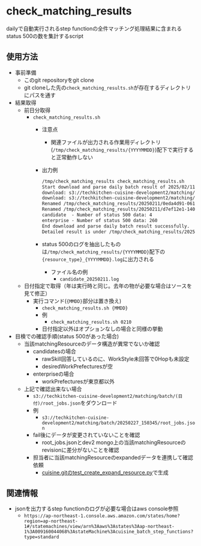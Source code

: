 # check_matching_results

dailyで自動実行されるstep functionの全件マッチング処理結果に含まれるstatus 500の数を集計するscript

## 使用方法

- 事前準備
  - このgit repositoryをgit clone
  - git cloneした先の`check_matching_results.sh`が存在するディレクトリにパスを通す
- 結果取得
  - 前日分取得
    - `check_matching_results.sh`
      - 注意点
        - 関連ファイルが出力される作業用ディレクトリ(`/tmp/check_matching_results/{YYYYMMDD}`)配下で実行すると正常動作しない
      - 出力例

          ```txt
          /tmp/check_matching_results check_matching_results.sh
          Start download and parse daily batch result of 2025/02/11
          download: s3://techkitchen-cuisine-development2/matching/batch/20250211_150347/result/0eda4d91-061f-4fed-aacc-48207b0ba4b3/SUCCEEDED_0.json to 20250211/0eda4d91-061f-4fed-aacc-48207b0ba4b3/SUCCEEDED_0.json
          download: s3://techkitchen-cuisine-development2/matching/batch/20250211_150347/result/d7ef12e1-1408-4248-b927-ebe946cdb611/SUCCEEDED_0.json to 20250211/d7ef12e1-1408-4248-b927-ebe946cdb611/SUCCEEDED_0.json
          Renamed /tmp/check_matching_results/20250211/0eda4d91-061f-4fed-aacc-48207b0ba4b3 to /tmp/check_matching_results/20250211/candidate
          Renamed /tmp/check_matching_results/20250211/d7ef12e1-1408-4248-b927-ebe946cdb611 to /tmp/check_matching_results/20250211/enterprise
          candidate  - Number of status 500 data: 4
          enterprise - Number of status 500 data: 260
          End download and parse daily batch result successfully.
          Detailed result is under /tmp/check_matching_results/20250211/
          ```

      - status 500のログを抽出したものは`/tmp/check_matching_results/{YYYYMMDD}`配下の`{resource_type}_{YYYYMMDD}.log`に出力される
        - ファイル名の例
          - `candidate_20250211.log`
  - 日付指定で取得（年は実行時と同じ。去年の物が必要な場合はソースを見て修正）
    - 実行コマンド(`{MMDD}`部分は置き換え)
      - `check_matching_results.sh {MMDD}`
      - 例
        - `check_matching_results.sh 0210`
      - 日付指定以外はオプションなしの場合と同様の挙動
- 目検での確認手順(status 500があった場合)
  - 当該matchingResourceのデータ構造が異常でないか確認
    - candidatesの場合
      - rawSkill回答しているのに、WorkStyle未回答で0Hopも未設定
      - desiredWorkPrefecturesが空
    - enterpriseの場合
      - workPrefecturesが東京都以外
  - 上記で確認出来ない場合
    - `s3://techkitchen-cuisine-development2/matching/batch/(日付)/root_jobs.json`をダウンロード
    - 例
      - `s3://techkitchen-cuisine-development2/matching/batch/20250227_150345/root_jobs.json`
    - fail後にデータが変更されていないことを確認
      - root_jobs.jsonとdev2 mongo上の当該matchingResourceのrevisionに差分がないことを確認
    - 担当者に当該matchingResourceのexpandedデータを連携して確認依頼
      - [cuisine.gitのtest_create_expand_resource.py](https://github.com/gachapin-pj/cuisine/blob/develop-day2/matching-processor/tests/test_create_expand_resource.py)で生成

## 関連情報

- jsonを出力するstep functionのログが必要な場合はaws console参照
  - `https://ap-northeast-1.console.aws.amazon.com/states/home?region=ap-northeast-1#/statemachines/view/arn%3Aaws%3Astates%3Aap-northeast-1%3A009160044068%3AstateMachine%3Acuisine_batch_step_functions?type=standard`
